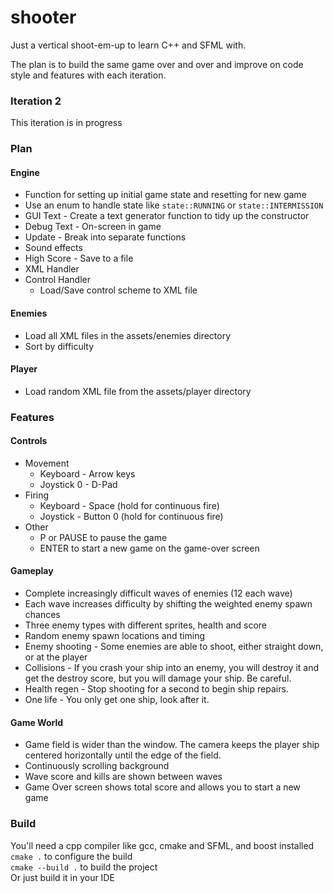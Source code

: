 # shooter

Just a vertical shoot-em-up to learn C++ and SFML with.

The plan is to build the same game over and over and improve on 
code style and features with each iteration.

### Iteration 2
This iteration is in progress

### Plan
#### Engine
* Function for setting up initial game state and resetting for
new game
* Use an enum to handle state like `state::RUNNING` or `state::INTERMISSION`
* GUI Text - Create a text generator function to tidy up the constructor
* Debug Text - On-screen in game
* Update - Break into separate functions
* Sound effects
* High Score - Save to a file
* XML Handler
* Control Handler
  * Load/Save control scheme to XML file

#### Enemies
* Load all XML files in the assets/enemies directory
* Sort by difficulty

#### Player
* Load random XML file from the assets/player directory

### Features

#### Controls
* Movement
    * Keyboard - Arrow keys
    * Joystick 0 - D-Pad
* Firing
    * Keyboard - Space (hold for continuous fire)
    * Joystick - Button 0 (hold for continuous fire)
* Other
    * P or PAUSE to pause the game
    * ENTER to start a new game on the game-over screen

#### Gameplay
* Complete increasingly difficult waves of enemies (12 each wave)
* Each wave increases difficulty by shifting the weighted enemy spawn chances
* Three enemy types with different sprites, health and score
* Random enemy spawn locations and timing
* Enemy shooting - Some enemies are able to shoot, either straight down, or at the player
* Collisions - If you crash your ship into an enemy, you will destroy it and get the
destroy score, but you will damage your ship.  Be careful.
* Health regen - Stop shooting for a second to begin ship repairs.
* One life - You only get one ship, look after it.


#### Game World
* Game field is wider than the window.  The camera keeps the 
player ship centered horizontally until the edge of the field.
* Continuously scrolling background
* Wave score and kills are shown between waves
* Game Over screen shows total score and allows you to start a new game

### Build
You'll need a cpp compiler like gcc, cmake and SFML, and boost installed  
`cmake .` to configure the build  
`cmake --build .` to build the project  
Or just build it in your IDE